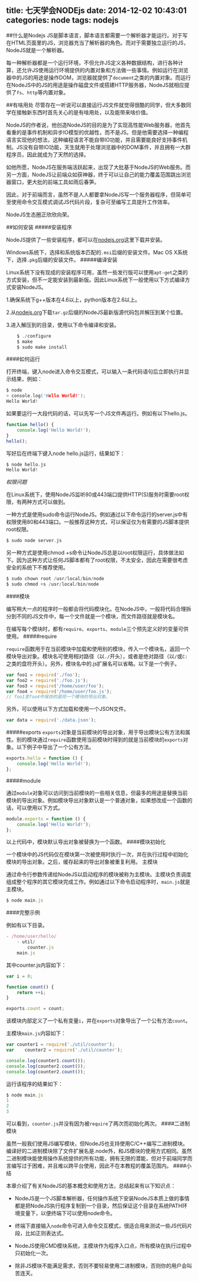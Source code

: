 title: 七天学会NODEjs
date: 2014-12-02 10:43:01
categories: node
tags: nodejs
---
##什么是Nodejs
JS是脚本语言，脚本语言都需要一个解析器才能运行。对于写在HTML页面里的JS，浏览器充当了解析器的角色。而对于需要独立运行的JS，NodeJS就是一个解析器。
<!--more-->
每一种解析器都是一个运行环境，不但允许JS定义各种数据结构，进行各种计算，还允许JS使用运行环境提供的内置对象和方法做一些事情。例如运行在浏览器中的JS的用途是操作DOM，浏览器就提供了`document`之类的内置对象。而运行在NodeJS中的JS的用途是操作磁盘文件或搭建HTTP服务器，NodeJS就相应提供了`fs`、`http`等内置对象。

##有啥用处
尽管存在一听说可以直接运行JS文件就觉得很酷的同学，但大多数同学在接触新东西时首先关心的是有啥用处，以及能带来啥价值。

NodeJS的作者说，他创造NodeJS的目的是为了实现高性能Web服务器，他首先看重的是事件机制和异步IO模型的优越性，而不是JS。但是他需要选择一种编程语言实现他的想法，这种编程语言不能自带IO功能，并且需要能良好支持事件机制。JS没有自带IO功能，天生就用于处理浏览器中的DOM事件，并且拥有一大群程序员，因此就成为了天然的选择。

如他所愿，NodeJS在服务端活跃起来，出现了大批基于NodeJS的Web服务。而另一方面，NodeJS让前端众如获神器，终于可以让自己的能力覆盖范围跳出浏览器窗口，更大批的前端工具如雨后春笋。

因此，对于前端而言，虽然不是人人都要拿NodeJS写一个服务器程序，但简单可至使用命令交互模式调试JS代码片段，复杂可至编写工具提升工作效率。

NodeJS生态圈正欣欣向荣。

##如何安装
#####安装程序

NodeJS提供了一些安装程序，都可以在[nodejs.org](nodejs.org/download/)这里下载并安装。

Windows系统下，选择和系统版本匹配的`.msi`后缀的安装文件。Mac OS X系统下，选择`.pkg`后缀的安装文件。
#####编译安装

Linux系统下没有现成的安装程序可用，虽然一些发行版可以使用`apt-get`之类的方式安装，但不一定能安装到最新版。因此Linux系统下一般使用以下方式编译方式安装NodeJS。

   1.确保系统下g++版本在4.6以上，python版本在2.6以上。

   2.从[nodejs.org](nodejs.org/download/)下载`tar.gz`后缀的NodeJS最新版源代码包并解压到某个位置。

   3.进入解压到的目录，使用以下命令编译和安装。
 
 ```c
     $ ./configure
     $ make
     $ sudo make install
```
####如何运行

打开终端，键入node进入命令交互模式，可以输入一条代码语句后立即执行并显示结果，例如：
```c
$ node
> console.log('Hello World!');
Hello World!
```
如果要运行一大段代码的话，可以先写一个JS文件再运行。例如有以下hello.js。
```js
function hello() {
    console.log('Hello World!');
}
hello();
```
写好后在终端下键入node hello.js运行，结果如下：
```c
$ node hello.js
Hello World!
```
*权限问题*

在Linux系统下，使用NodeJS监听80或443端口提供HTTP(S)服务时需要root权限，有两种方式可以做到。

一种方式是使用sudo命令运行NodeJS。例如通过以下命令运行的server.js中有权限使用80和443端口。一般推荐这种方式，可以保证仅为有需要的JS脚本提供root权限。
```c
$ sudo node server.js
```
另一种方式是使用chmod +s命令让NodeJS总是以root权限运行，具体做法如下。因为这种方式让任何JS脚本都有了root权限，不太安全，因此在需要很考虑安全的系统下不推荐使用。
```c
$ sudo chown root /usr/local/bin/node
$ sudo chmod +s /usr/local/bin/node
```
####模块

编写稍大一点的程序时一般都会将代码模块化。在NodeJS中，一般将代码合理拆分到不同的JS文件中，每一个文件就是一个模块，而文件路径就是模块名。

在编写每个模块时，都有`require`、`exports`、`module`三个预先定义好的变量可供使用。
#####require

`require`函数用于在当前模块中加载和使用别的模块，传入一个模块名，返回一个模块导出对象。模块名可使用相对路径（以`./`开头），或者是绝对路径（以`/`或`C:`之类的盘符开头）。另外，模块名中的.js扩展名可以省略。以下是一个例子。
```js
var foo1 = require('./foo');
var foo2 = require('./foo.js');
var foo3 = require('/home/user/foo');
var foo4 = require('/home/user/foo.js');
// foo1至foo4中保存的是同一个模块的导出对象。
```
另外，可以使用以下方式加载和使用一个JSON文件。
```js
var data = require('./data.json');
```
#####exports
`exports`对象是当前模块的导出对象，用于导出模块公有方法和属性。别的模块通过`require`函数使用当前模块时得到的就是当前模块的`exports`对象。以下例子中导出了一个公有方法。
```js
exports.hello = function () {
    console.log('Hello World!');
};
```
#####module

通过`module`对象可以访问到当前模块的一些相关信息，但最多的用途是替换当前模块的导出对象。例如模块导出对象默认是一个普通对象，如果想改成一个函数的话，可以使用以下方式。
```js
module.exports = function () {
    console.log('Hello World!');
};
```
以上代码中，模块默认导出对象被替换为一个函数。
####模块初始化

一个模块中的JS代码仅在模块第一次被使用时执行一次，并在执行过程中初始化模块的导出对象。之后，缓存起来的导出对象被重复利用。
主模块

通过命令行参数传递给NodeJS以启动程序的模块被称为主模块。主模块负责调度组成整个程序的其它模块完成工作。例如通过以下命令启动程序时，`main.js`就是主模块。
```js
$ node main.js
```
####完整示例

例如有以下目录。
```js
- /home/user/hello/
    - util/
        counter.js
    main.js
```
其中counter.js内容如下：
```js
var i = 0;

function count() {
    return ++i;
}

exports.count = count;
```
该模块内部定义了一个私有变量`i`，并在`exports`对象导出了一个公有方法`count`。

主模块`main.js`内容如下：
```js
var counter1 = require('./util/counter');
var    counter2 = require('./util/counter');

console.log(counter1.count());
console.log(counter2.count());
console.log(counter2.count());
```
运行该程序的结果如下：
```js
$ node main.js
1
2
3
```
可以看到，`counter.js`并没有因为被`require`了两次而初始化两次。
####二进制模块

虽然一般我们使用JS编写模块，但NodeJS也支持使用C/C++编写二进制模块。编译好的二进制模块除了文件扩展名是.node外，和JS模块的使用方式相同。虽然二进制模块能使用操作系统提供的所有功能，拥有无限的潜能，但对于前端同学而言编写过于困难，并且难以跨平台使用，因此不在本教程的覆盖范围内。
####小结

本章介绍了有关NodeJS的基本概念和使用方法，总结起来有以下知识点：

   * NodeJS是一个JS脚本解析器，任何操作系统下安装NodeJS本质上做的事情都是把NodeJS执行程序复制到一个目录，然后保证这个目录在系统PATH环境变量下，以便终端下可以使用node命令。

   * 终端下直接输入`node`命令可进入命令交互模式，很适合用来测试一些JS代码片段，比如正则表达式。

   * NodeJS使用CMD模块系统，主模块作为程序入口点，所有模块在执行过程中只初始化一次。

   * 除非JS模块不能满足需求，否则不要轻易使用二进制模块，否则你的用户会叫苦连天。

